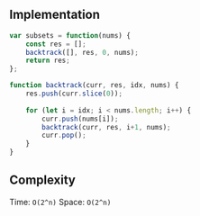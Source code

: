## Implementation
```js
var subsets = function(nums) {
    const res = []; 
    backtrack([], res, 0, nums); 
    return res; 
};

function backtrack(curr, res, idx, nums) {
    res.push(curr.slice(0)); 
    
    for (let i = idx; i < nums.length; i++) {
        curr.push(nums[i]); 
        backtrack(curr, res, i+1, nums); 
        curr.pop(); 
    }
}
```

## Complexity
Time: `O(2^n)`
Space: `O(2^n)`
